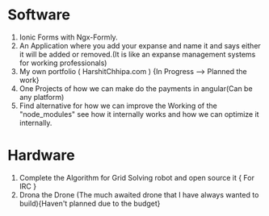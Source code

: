 # Software
1) Ionic Forms with Ngx-Formly.
2) An Application where you add your expanse and name it and says either it will be added or removed.(It is like an expanse      management systems for working professionals)
3) My own portfolio ( HarshitChhipa.com ) {In Progress --> Planned the work}
4) One Projects of how we can make do the payments in angular(Can be any platform)
5) Find alternative for how we can improve the Working of the "node_modules" see how it internally works and how we can optimize it internally.

# Hardware
1) Complete the Algorithm for Grid Solving robot and open source it { For IRC }
2) Drona the Drone (The much awaited drone that I have always wanted to build){Haven't planned due to the budget}
